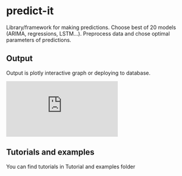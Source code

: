 # predict-it
Library/framework for making predictions. Choose best of 20 models (ARIMA, regressions, LSTM...). Preprocess data and chose optimal parameters of predictions.

## Output
Output is plotly interactive graph or deploying to database.

<iframe src="https://github.com/Malachov/predict-it/blob/master/predictions.html" frameborder="0" allowfullscreen="true"> </iframe>

## Tutorials and examples
You can find tutorials in Tutorial and examples folder
